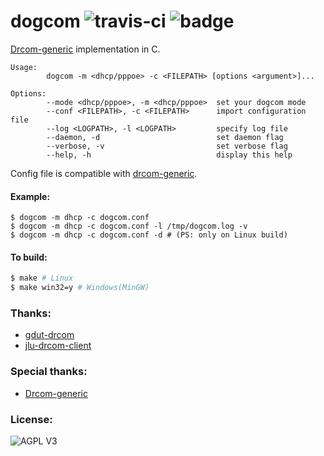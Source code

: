 # dogcom ![travis-ci](https://travis-ci.org/mchome/dogcom.svg "Build status") ![badge](https://img.shields.io/badge/built%20with-%20%E2%9D%A4-ff69b4.svg)
[Drcom-generic](https://github.com/drcoms/drcom-generic) implementation in C.

```
Usage:
        dogcom -m <dhcp/pppoe> -c <FILEPATH> [options <argument>]...

Options:
        --mode <dhcp/pppoe>, -m <dhcp/pppoe>  set your dogcom mode
        --conf <FILEPATH>, -c <FILEPATH>      import configuration file
        --log <LOGPATH>, -l <LOGPATH>         specify log file
        --daemon, -d                          set daemon flag
        --verbose, -v                         set verbose flag
        --help, -h                            display this help
```

Config file is compatible with [drcom-generic](https://github.com/drcoms/drcom-generic).

#### Example:

    $ dogcom -m dhcp -c dogcom.conf
    $ dogcom -m dhcp -c dogcom.conf -l /tmp/dogcom.log -v
    $ dogcom -m dhcp -c dogcom.conf -d # (PS: only on Linux build)

#### To build:

```bash
$ make # Linux
$ make win32=y # Windows(MinGW)
```

### Thanks:
- [gdut-drcom](https://github.com/chenhaowen01/gdut-drcom 'chenhaowen01')
- [jlu-drcom-client](https://github.com/drcoms/jlu-drcom-client/tree/master/C-version 'feix')

### Special thanks:
- [Drcom-generic](https://github.com/drcoms/drcom-generic 'ly0')

### License:
![AGPL V3](https://cloud.githubusercontent.com/assets/7392658/20011165/a0caabdc-a2e5-11e6-974c-8d4961c7d6d3.png)
